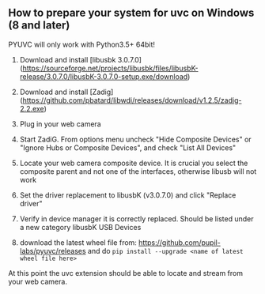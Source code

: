 ## How to prepare your system for uvc on Windows (8 and later)

PYUVC will only work with Python3.5+ 64bit!


1. Download and install [libusbk 3.0.7.0] (https://sourceforge.net/projects/libusbk/files/libusbK-release/3.0.7.0/libusbK-3.0.7.0-setup.exe/download)

2. Download and install [Zadig] (https://github.com/pbatard/libwdi/releases/download/v1.2.5/zadig-2.2.exe)

3. Plug in your web camera

4. Start ZadiG. From options menu uncheck "Hide Composite Devices" or "Ignore Hubs or Composite Devices", and check "List All Devices"

5. Locate your web camera composite device. It is crucial you select the composite parent and not one of the interfaces, otherwise libusb will not work

6. Set the driver replacement to libusbK (v3.0.7.0) and click "Replace driver"

7. Verify in device manager it is correctly replaced. Should be listed under a new category libusbK USB Devices

8. download the latest wheel file from: https://github.com/pupil-labs/pyuvc/releases and do `pip install --upgrade <name of latest wheel file here>`

At this point the uvc extension should be able to locate and stream from your web camera.
